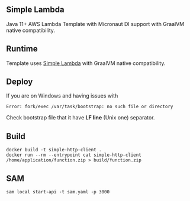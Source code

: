 ## Simple Lambda

Java 11+ AWS Lambda Template with Micronaut DI support with GraalVM native compatibility.

## Runtime

Template uses [Simple Lambda](https://github.com/GoodforGod/simple-awslambda) with GraalVM native compatibility.

## Deploy

If you are on Windows and having issues with 
```
Error: fork/exec /var/task/bootstrap: no such file or directory
```

Check bootstrap file that it have **LF line** (Unix one) separator.

## Build

```shell
docker build -t simple-http-client .
docker run --rm --entrypoint cat simple-http-client /home/application/function.zip > build/function.zip
```

## SAM

```shell
sam local start-api -t sam.yaml -p 3000
```